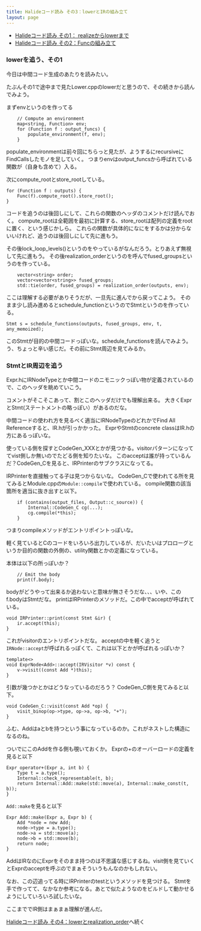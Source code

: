 ```yaml
---
title: Halideコード読み その3：lowerとIRの組み立て
layout: page
---
```


- [Halideコード読み その1： realizeからlowerまで](https://karino2.github.io/2020/10/14/halide_reading_1.html)
- [Halideコード読み その2：Funcの組み立て](https://karino2.github.io/2020/10/14/halide_reading_2.html)

### lowerを追う、その1

今日は中間コード生成のあたりを読みたい。

たぶんその1で途中まで見たLower.cppのlowerだと思うので、その続きから読んでみよう。

まずenvというのを作ってる

```
    // Compute an environment
    map<string, Function> env;
    for (Function f : output_funcs) {
        populate_environment(f, env);
    }
```

populate_environmentは前々回にちらっと見たが、ようするにrecursiveにFindCallsしたモノを足していく。
つまりenvはoutput_funcsから呼ばれている関数が（自身も含めて）入る。

次にcompute_rootとstore_rootしている。

```
for (Function f : outputs) {
    Func(f).compute_root().store_root();
}
```

コードを追うのは後回しにして、これらの関数のヘッダのコメントだけ読んでおく。
compute_rootは全範囲を最初に計算する、store_rootは配列の定義をrootに置く、という感じかしら。
これらの関数が具体的になにをするかは分からないいけれど、追うのは後回しにして先に進もう。

その後lock_loop_levels()というのをやっているがなんだろう。とりあえず無視して先に進もう。
その後realization_orderというのを呼んでfused_groupsというのを作っている。

```
    vector<string> order;
    vector<vector<string>> fused_groups;
    std::tie(order, fused_groups) = realization_order(outputs, env);
```

ここは理解する必要がありそうだが、一旦先に進んでから戻ってこよう。
そのまま少し読み進めるとschedule_functionというのでStmtというのを作っている。

```
Stmt s = schedule_functions(outputs, fused_groups, env, t, any_memoized);
```

このStmtが目的の中間コードっぽいな。schedule_functionsを読んでみよう。
う、ちょっと辛い感じだ。その前にStmt周辺を見てみるか。

### StmtとIR周辺を追う

Expr.hにIRNodeTypeとか中間コードのニモニックっぽい物が定義されているので、このヘッダを眺めていこう。

コメントがそこそこあって、割とこのヘッダだけでも理解出来る。
大きくExprとStmt(ステートメントの略っぽい）があるのだな。

中間コードの使われ方を見るべく適当にIRNodeTypeのどれかでFind All Referenceすると、IR.hが引っかかった。
ExprやStmtのconcrete classはIR.hの方にあるっぽいな。

使っている側を探すとCodeGen_XXXとかが見つかる。visitorパターンになっててvist側しか無いのでたどる側を知りたいな。
このacceptは誰が持っているんだ？CodeGen_Cを見ると、IRPrinterのサブクラスになってる。

IRPrinterを直接触ってる子は見つからないな。
CodeGen_Cで使われてる所を見てみるとModule.cppの`Module::compile`で使われている。
compile関数の該当箇所を適当に抜き出すと以下。

```
    if (contains(output_files, Output::c_source)) {
        Internal::CodeGen_C cg(...);
        cg.compile(*this);
    }
```

つまりcompileメソッドがエントリポイントっぽいな。

軽く見ているとCのコードをいろいろ出力しているが、だいたいはプロローグというか目的の関数の外側の、utility関数とかの定義になっている。

本体は以下の所っぽいか？

```
    // Emit the body
    print(f.body);
```

bodyがどうやって出来るか追わないと意味が無さそうだな、、、いや、このf.bodyはStmtだな。
printはIRPrinterのメソッドだ。この中でacceptが呼ばれている。

```
void IRPrinter::print(const Stmt &ir) {
    ir.accept(this);
}
```

これがvisitorのエントリポイントだな。
acceptの中を軽く追うと`IRNode::accept`が呼ばれるっぽくて、これは以下とかが呼ばれるっぽいか？

```
template<>
void ExprNode<Add>::accept(IRVisitor *v) const {
    v->visit((const Add *)this);
}
```

引数が幾つかとかはどうなっているのだろう？
CodeGen_C側を見てみると以下。

```
void CodeGen_C::visit(const Add *op) {
    visit_binop(op->type, op->a, op->b, "+");
}
```

ふむ、Addはaとbを持つという事になっているのか。これがネストした構造になるのね。

ついでにこのAddを作る側も覗いておくか。
Exprの+のオーバーロードの定義を見ると以下

```
Expr operator+(Expr a, int b) {
    Type t = a.type();
    Internal::check_representable(t, b);
    return Internal::Add::make(std::move(a), Internal::make_const(t, b));
}
```

`Add::make`を見ると以下

```
Expr Add::make(Expr a, Expr b) {
    Add *node = new Add;
    node->type = a.type();
    node->a = std::move(a);
    node->b = std::move(b);
    return node;
}
```

AddはIRなのにExprをそのまま持つのは不思議な感じするね。visit側を見ていくとExprのacceptを呼ぶのでまぁそういうもんなのかもしれない。

なお、この辺追ってる時にIRPrinterのtestというメソッドを見つける。
Stmtを手で作ってて、なかなか参考になる。あとで似たようなのをビルドして動かせるようにしていろいろ試したいな。

ここまででIR側はまぁまぁ理解が進んだ。

[Halideコード読み その4：lowerとrealization_order](https://karino2.github.io/2020/10/19/halide_reading_4.html)へ続く
